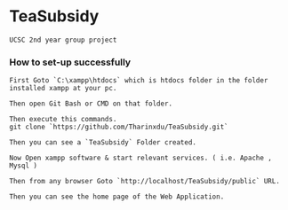 # TeaSubsidy
    UCSC 2nd year group project

### How to set-up successfully

    First Goto `C:\xampp\htdocs` which is htdocs folder in the folder installed xampp at your pc.

    Then open Git Bash or CMD on that folder.

    Then execute this commands.
    git clone `https://github.com/Tharinxdu/TeaSubsidy.git`

    Then you can see a `TeaSubsidy` Folder created.

    Now Open xampp software & start relevant services. ( i.e. Apache , Mysql )

    Then from any browser Goto `http://localhost/TeaSubsidy/public` URL.

    Then you can see the home page of the Web Application.
